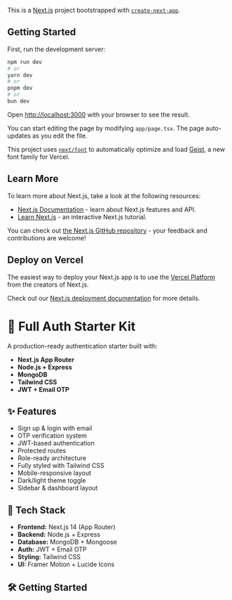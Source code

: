 This is a [Next.js](https://nextjs.org) project bootstrapped with [`create-next-app`](https://nextjs.org/docs/app/api-reference/cli/create-next-app).

## Getting Started

First, run the development server:

```bash
npm run dev
# or
yarn dev
# or
pnpm dev
# or
bun dev
```

Open [http://localhost:3000](http://localhost:3000) with your browser to see the result.

You can start editing the page by modifying `app/page.tsx`. The page auto-updates as you edit the file.

This project uses [`next/font`](https://nextjs.org/docs/app/building-your-application/optimizing/fonts) to automatically optimize and load [Geist](https://vercel.com/font), a new font family for Vercel.

## Learn More

To learn more about Next.js, take a look at the following resources:

- [Next.js Documentation](https://nextjs.org/docs) - learn about Next.js features and API.
- [Learn Next.js](https://nextjs.org/learn) - an interactive Next.js tutorial.

You can check out [the Next.js GitHub repository](https://github.com/vercel/next.js) - your feedback and contributions are welcome!

## Deploy on Vercel

The easiest way to deploy your Next.js app is to use the [Vercel Platform](https://vercel.com/new?utm_medium=default-template&filter=next.js&utm_source=create-next-app&utm_campaign=create-next-app-readme) from the creators of Next.js.

Check out our [Next.js deployment documentation](https://nextjs.org/docs/app/building-your-application/deploying) for more details.


# 🔐 Full Auth Starter Kit

A production-ready authentication starter built with:

- **Next.js App Router**
- **Node.js + Express**
- **MongoDB**
- **Tailwind CSS**
- **JWT + Email OTP**

## ✨ Features

- Sign up & login with email
- OTP verification system
- JWT-based authentication
- Protected routes
- Role-ready architecture
- Fully styled with Tailwind CSS
- Mobile-responsive layout
- Dark/light theme toggle
- Sidebar & dashboard layout

## 🔧 Tech Stack

- **Frontend:** Next.js 14 (App Router)
- **Backend:** Node.js + Express
- **Database:** MongoDB + Mongoose
- **Auth:** JWT + Email OTP
- **Styling:** Tailwind CSS
- **UI:** Framer Motion + Lucide Icons

## 🛠️ Getting Started


